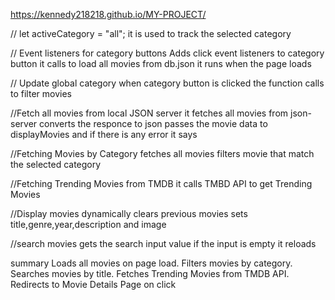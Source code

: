 https://kennedy218218.github.io/MY-PROJECT/

// let activeCategory = "all";
it is used to track the selected category 

 // Event listeners for category buttons
Adds click event listeners to category button
it calls to load all movies from db.json 
it runs when the page loads 

 // Update global category
 when category button is clicked the function calls to filter movies 

 //Fetch all movies from local JSON server
 it fetches all movies from json-server converts the responce to json passes the movie data to displayMovies and if there is any error it says 

 //Fetching Movies by Category
 fetches all movies filters movie that match the selected category

  //Fetching Trending Movies from TMDB
  it calls TMBD API  to get Trending Movies 

  //Display movies dynamically
  clears previous movies
  sets title,genre,year,description and image

  //search movies 
  gets the search input  value 
  if the input is empty it reloads 


  summary
Loads all movies on page load.
Filters movies by category.
Searches movies by title.
Fetches Trending Movies from TMDB API. 
Redirects to Movie Details Page on click